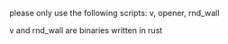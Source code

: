 please only use the following scripts: v, opener, rnd_wall

v and rnd_wall are binaries written in rust
